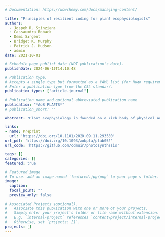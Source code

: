 ```yaml
---
# Documentation: https://wowchemy.com/docs/managing-content/

title: "Principles of resilient coding for plant ecophysiologists"
authors: 
  - Jospeh R. Stinziano
  - Cassaundra Roback
  - Demi Sargent
  - Bridget K. Murphy
  - Patrick J. Hudson
  - admin
date: 2021-10-01

# Schedule page publish date (NOT publication's date).
publishDate: 2024-06-10T14:10:48

# Publication type.
# Accepts a single type but formatted as a YAML list (for Hugo requirements).
# Enter a publication type from the CSL standard.
publication_types: ["article-journal"]

# Publication name and optional abbreviated publication name.
publication: "*AoB PLANTS*"
# publication_short: ""

abstract: "Plant ecophysiology is founded on a rich body of physical and chemical theory, but it is challenging to connect theory with data in unambiguous, analytically rigorous and reproducible ways. Custom scripts written in computer programming languages (coding) enable plant ecophysiologists to model plant processes and fit models to data reproducibly using advanced statistical techniques. Since many ecophysiologists lack formal programming education, we have yet to adopt a unified set of coding principles and standards that could make coding easier to learn, use and modify. We identify eight principles to help in plant ecophysiologists without much programming experience to write resilient code: (i) standardized nomenclature, (ii) consistency in style, (iii) increased modularity/extensibility for easier editing and understanding, (iv) code scalability for application to large data sets, (v) documented contingencies for code maintenance, (vi) documentation to facilitate user understanding; (vii) extensive tutorials and (viii) unit testing and benchmarking. We illustrate these principles using a new R package, photosynthesis, which provides a set of analytical and simulation tools for plant ecophysiology. Our goal with these principles is to advance scientific discovery in plant ecophysiology by making it easier to use code for simulation and data analysis, reproduce results and rapidly incorporate new biological understanding and analytical tools."

links:
- name: Preprint
  url: 'https://doi.org/10.1101/2020.09.11.293530'
url_pdf: 'https://doi.org/10.1093/aobpla/plab059'
url_code: 'https://github.com/cdmuir/photosynthesis'

tags: []
categories: []
featured: true

# Featured image
# To use, add an image named `featured.jpg/png` to your page's folder. 
image:
  caption: 
  focal_point: ""
  preview_only: false

# Associated Projects (optional).
#   Associate this publication with one or more of your projects.
#   Simply enter your project's folder or file name without extension.
#   E.g. `internal-project` references `content/project/internal-project/index.md`.
#   Otherwise, set `projects: []`.
projects: []
---
```

